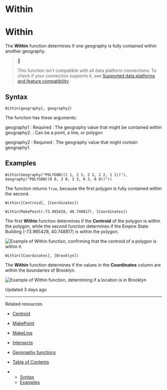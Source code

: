 # Within

# Within

The **Within** function determines if one geography is fully contained within another geography.

> 📘
>
> This function isn't compatible with all data platform connections. To check if your connection supports it, see [Supported data platforms and feature compatibility](/docs/region-warehouse-and-feature-support#supported-data-platforms-and-feature-compatibility).

## Syntax

```
Within(geography1, geography2)
```

The function has these arguments:

geography1
:   Required
:   The geography value that might be contained within geography2.
:   Can be a point, a line, or polygon

geography2
:   Required
:   The geography value that might contain geography1.

## Examples

```
Within(Geography("POLYGON((1 1, 2 1, 2 2, 1 2, 1 1))"), Geography("POLYGON((0 0, 3 0, 3 3, 0 3, 0 0))"))
```

The function returns `True`, because the first polygon is fully contained within the second.

```
Within([Centroid], [Coordinates])
```

```
Within(MakePoint(-73.985428, 40.748817), [Coordinates])
```

The first **Within** function determines if the **Centroid** of the polygon is within the polygon, while the second function determines if the Empire State Building (-73.985428, 40.748817) is within the polygon.

![Example of Within function, confirming that the centroid of a polygon is within it](https://files.readme.io/0cc74b9-1.png)

```
Within([Coordinates], [Brooklyn])
```

The **Within** function determines if the values in the **Coordinates** column are within the boundaries of Brooklyn.

![Example of Within function, determining if a location is in Brooklyn](https://files.readme.io/8016df4-2.png)

Updated 3 days ago

---

Related resources

* [Centroid](/docs/centroid)
* [MakePoint](/docs/makepoint)
* [MakeLine](/docs/makeline)
* [Intersects](/docs/intersects)
* [Geography functions](/docs/geography-functions)

* [Table of Contents](#)
* + [Syntax](#syntax)
  + [Examples](#examples)